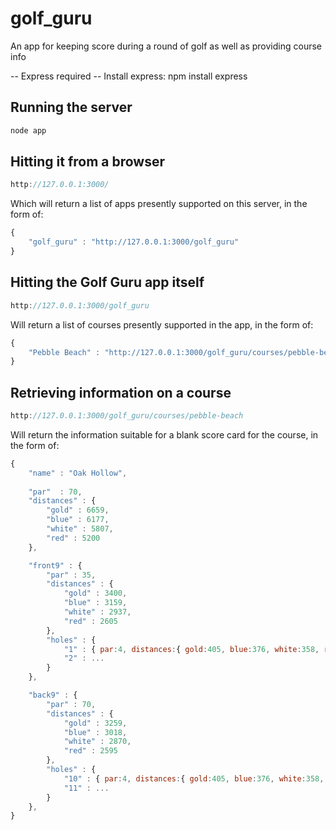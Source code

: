 # golf_guru
An app for keeping score during a round of golf as well as providing course info

-- Express required --
Install express: npm install express

## Running the server
```javascript
node app
```

## Hitting it from a browser
```javascript
http://127.0.0.1:3000/
```
Which will return a list of apps presently supported on this server, in the form of:

```javascript
{
    "golf_guru" : "http://127.0.0.1:3000/golf_guru"
}
```

## Hitting the Golf Guru app itself
```javascript
http://127.0.0.1:3000/golf_guru
```
Will return a list of courses presently supported in the app, in the form of:
```javascript
{
    "Pebble Beach" : "http://127.0.0.1:3000/golf_guru/courses/pebble-beach"
}
```
## Retrieving information on a course
```javascript
http://127.0.0.1:3000/golf_guru/courses/pebble-beach
```
Will return the information suitable for a blank score card for the course, in the form of:
```javascript
{
    "name" : "Oak Hollow",
    
    "par"  : 70,
    "distances" : { 
        "gold" : 6659,
        "blue" : 6177,
        "white" : 5807,
        "red" : 5200
    },

    "front9" : {
        "par" : 35,
        "distances" : {
            "gold" : 3400,
            "blue" : 3159,
            "white" : 2937,
            "red" : 2605
        },
        "holes" : {
            "1" : { par:4, distances:{ gold:405, blue:376, white:358, red:315 } },
            "2" : ...
        }
    },

    "back9" : {
        "par" : 70,
        "distances" : {
            "gold" : 3259,
            "blue" : 3018,
            "white" : 2870,
            "red" : 2595
        },
        "holes" : {
            "10" : { par:4, distances:{ gold:405, blue:376, white:358, red:315 } },
            "11" : ...
        }
    },
}
```

